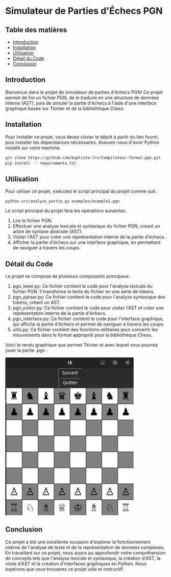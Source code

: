 # Simulateur de Parties d'Échecs PGN

## Table des matières

* [Introduction](#introduction)
* [Installation](#installation)
* [Utilisation](#utilisation)
* [Détail du Code](#detail-du-code)
* [Conclusion](#conclusion)

## Introduction

Bienvenue dans le projet de simulateur de parties d'échecs PGN! Ce projet permet de lire un fichier PGN, de le traduire en une structure de données interne (AST), puis de simuler la partie d'échecs à l'aide d'une interface graphique basée sur Tkinter et de la bibliothèque Chess. 

## Installation

Pour installer ce projet, vous devez cloner le dépôt à partir du lien fourni, puis installer les dépendances nécessaires. Assurez-vous d'avoir Python installé sur votre machine.

```bash
git clone https://github.com/baptiste-lrx/Compilateur-format-pgn.git
pip install -r requirements.txt
```

## Utilisation

Pour utiliser ce projet, exécutez le script principal du projet comme suit:
```
python src/analyse_partie.py examples/example1.pgn
```

Le script principal du projet fera les opérations suivantes:

1. Lire le fichier PGN.
2. Effectuer une analyse lexicale et syntaxique du fichier PGN, créant un arbre de syntaxe abstraite (AST).
3. Visiter l'AST pour créer une représentation interne de la partie d'échecs.
4. Afficher la partie d'échecs sur une interface graphique, en permettant de naviguer à travers les coups.

## Détail du Code

Le projet se compose de plusieurs composants principaux:

1. pgn_lexer.py: Ce fichier contient le code pour l'analyse lexicale du fichier PGN. Il transforme le texte du fichier en une série de tokens.
2. pgn_parser.py: Ce fichier contient le code pour l'analyse syntaxique des tokens, créant un AST.
3. pgn_visitor.py: Ce fichier contient le code pour visiter l'AST et créer une représentation interne de la partie d'échecs.
4. pgn_interface.py: Ce fichier contient le code pour l'interface graphique, qui affiche la partie d'échecs et permet de naviguer à travers les coups.
5. utils.py: Ce fichier contient des fonctions utilitaires pour convertir les mouvements dans le format approprié pour la bibliothèque Chess.

Voici le rendu graphique que permet Tkinter et avec lequel vous pourrez jouer la partie .pgn :

![](../img/chessboard.png "Chessboard")

## Conclusion

Ce projet a été une excellente occasion d'explorer le fonctionnement interne de l'analyse de texte et de la représentation de données complexes. En travaillant sur ce projet, nous avpns pu approfondir notre compréhension de concepts tels que l'analyse lexicale et syntaxique, la création d'AST, la visite d'AST et la création d'interfaces graphiques en Python. Nous espérons que vous trouverez ce projet utile et instructif!
